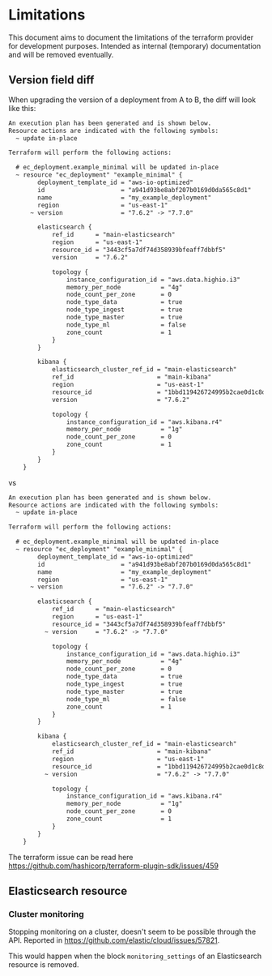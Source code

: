 # Limitations

This document aims to document the limitations of the terraform provider for development purposes.
Intended as internal (temporary) documentation and will be removed eventually.

## Version field diff

When upgrading the version of a deployment from A to B, the diff will look like this:

```diff
An execution plan has been generated and is shown below.
Resource actions are indicated with the following symbols:
  ~ update in-place

Terraform will perform the following actions:

  # ec_deployment.example_minimal will be updated in-place
  ~ resource "ec_deployment" "example_minimal" {
        deployment_template_id = "aws-io-optimized"
        id                     = "a941d93be8abf207b0169d0da565c8d1"
        name                   = "my_example_deployment"
        region                 = "us-east-1"
      ~ version                = "7.6.2" -> "7.7.0"

        elasticsearch {
            ref_id      = "main-elasticsearch"
            region      = "us-east-1"
            resource_id = "3443cf5a7df74d358939bfeaff7dbbf5"
            version     = "7.6.2"

            topology {
                instance_configuration_id = "aws.data.highio.i3"
                memory_per_node           = "4g"
                node_count_per_zone       = 0
                node_type_data            = true
                node_type_ingest          = true
                node_type_master          = true
                node_type_ml              = false
                zone_count                = 1
            }
        }

        kibana {
            elasticsearch_cluster_ref_id = "main-elasticsearch"
            ref_id                       = "main-kibana"
            region                       = "us-east-1"
            resource_id                  = "1bbd119426724995b2cae0d1c8d9f22e"
            version                      = "7.6.2"

            topology {
                instance_configuration_id = "aws.kibana.r4"
                memory_per_node           = "1g"
                node_count_per_zone       = 0
                zone_count                = 1
            }
        }
    }
```

vs 

```diff
An execution plan has been generated and is shown below.
Resource actions are indicated with the following symbols:
  ~ update in-place

Terraform will perform the following actions:

  # ec_deployment.example_minimal will be updated in-place
  ~ resource "ec_deployment" "example_minimal" {
        deployment_template_id = "aws-io-optimized"
        id                     = "a941d93be8abf207b0169d0da565c8d1"
        name                   = "my_example_deployment"
        region                 = "us-east-1"
      ~ version                = "7.6.2" -> "7.7.0"

        elasticsearch {
            ref_id      = "main-elasticsearch"
            region      = "us-east-1"
            resource_id = "3443cf5a7df74d358939bfeaff7dbbf5"
          ~ version     = "7.6.2" -> "7.7.0"

            topology {
                instance_configuration_id = "aws.data.highio.i3"
                memory_per_node           = "4g"
                node_count_per_zone       = 0
                node_type_data            = true
                node_type_ingest          = true
                node_type_master          = true
                node_type_ml              = false
                zone_count                = 1
            }
        }

        kibana {
            elasticsearch_cluster_ref_id = "main-elasticsearch"
            ref_id                       = "main-kibana"
            region                       = "us-east-1"
            resource_id                  = "1bbd119426724995b2cae0d1c8d9f22e"
          ~ version                      = "7.6.2" -> "7.7.0"

            topology {
                instance_configuration_id = "aws.kibana.r4"
                memory_per_node           = "1g"
                node_count_per_zone       = 0
                zone_count                = 1
            }
        }
    }
```

The terraform issue can be read here <https://github.com/hashicorp/terraform-plugin-sdk/issues/459>

## Elasticsearch resource

### Cluster monitoring

Stopping monitoring on a cluster, doesn't seem to be possible through the API. Reported in <https://github.com/elastic/cloud/issues/57821>.

This would happen when the block `monitoring_settings` of an Elasticsearch resource is removed.
